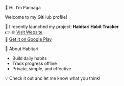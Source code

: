 👋 Hi, I’m Pannaga  

Welcome to my GitHub profile!  

🚀 I recently launched my project: **Habitari Habit Tracker**  
👉 🌐 [Visit Website](https://habitari.site)  
📱 [Get it on Google Play](https://play.google.com/store/apps/details?id=com.habitari.habitmaster)  

🌟 About Habitari
- Build daily habits  
- Track progress offline  
- Private, simple, and effective  

💡 Check it out and let me know what you think!
